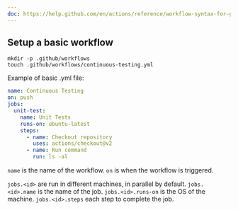 ```yaml
---
doc: https://help.github.com/en/actions/reference/workflow-syntax-for-github-actions
---
```


## Setup a basic workflow

```shell
mkdir -p .github/workflows
touch .github/workflows/continuous-testing.yml
```

Example of basic .yml file:

```yml
name: Continuous Testing
on: push
jobs:
  unit-test:
    name: Unit Tests
    runs-on: ubuntu-latest
    steps:
      - name: Checkout repository
        uses: actions/checkout@v2
      - name: Run command
        run: ls -al
```

`name` is the name of the workflow.
`on` is when the workflow is triggered.

`jobs.<id>` are run in different machines, in parallel by default.
`jobs.<id>.name` is the name of the job.
`jobs.<id>.runs-on` is the OS of the machine.
`jobs.<id>.steps` each step to complete the job.
